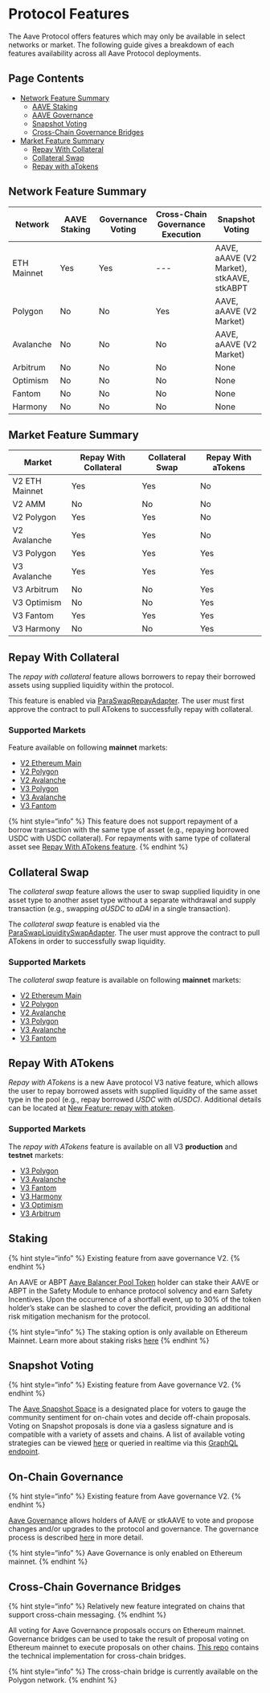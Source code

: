 # Protocol Features

The Aave Protocol offers features which may only be available in select networks or market. The following guide gives a breakdown of each features availability across all Aave Protocol deployments.

## Page Contents

- [Network Feature Summary](#network-feature-summary)
    - [AAVE Staking](#staking)
    - [AAVE Governance](#on-chain-governance)
    - [Snapshot Voting](#snapshot-voting)
    - [Cross-Chain Governance Bridges](#cross-chain-governance-bridges)
- [Market Feature Summary](#market-feature-summary)
    - [Repay With Collateral](#repay-with-collateral)
    - [Collateral Swap](#collateral-swap)
    - [Repay with aTokens](#repay-with-atokens)


## Network Feature Summary

| Network     | AAVE Staking | Governance Voting | Cross-Chain Governance Execution | Snapshot Voting                            |
|-------------|--------------|-------------------|----------------------------------|--------------------------------------------|
| ETH Mainnet | Yes          | Yes               | ---                              | AAVE, aAAVE (V2 Market), stkAAVE, stkABPT  |
| Polygon     | No           | No                | Yes                              | AAVE, aAAVE (V2 Market)                    |
| Avalanche   | No           | No                | No                               | AAVE, aAAVE (V2 Market)                    |
| Arbitrum    | No           | No                | No                               | None                                       |
| Optimism    | No           | No                | No                               | None                                       |
| Fantom      | No           | No                | No                               | None                                       |
| Harmony     | No           | No                | No                               | None                                       |

## Market Feature Summary

| Market         | Repay With Collateral | Collateral Swap | Repay With aTokens |
|----------------|-----------------------|-----------------|--------------------|
| V2 ETH Mainnet | Yes                   | Yes             | No                 |
| V2 AMM         | No                    | No              | No                 |
| V2 Polygon     | Yes                   | Yes             | No                 |
| V2 Avalanche   | Yes                   | Yes             | No                 |
| V3 Polygon     | Yes                   | Yes             | Yes                |
| V3 Avalanche   | Yes                   | Yes             | Yes                |
| V3 Arbitrum    | No                    | No              | Yes                |
| V3 Optimism    | No                    | No              | Yes                |
| V3 Fantom      | Yes                   | Yes             | Yes                |
| V3 Harmony     | No                    | No              | Yes                |

## Repay With Collateral
The *repay with collateral* feature allows borrowers to repay their borrowed assets using supplied liquidity within the protocol.

This feature is enabled via [ParaSwapRepayAdapter](https://github.com/aave/aave-v3-periphery/blob/master/contracts/adapters/paraswap/ParaSwapRepayAdapter.sol). The user must first approve the contract to pull ATokens to successfully repay with collateral.

### Supported Markets
Feature available on following **mainnet** markets:
- [V2 Ethereum Main](https://docs.aave.com/developers/v/2.0/deployed-contracts/deployed-contracts)
- [V2 Polygon](https://docs.aave.com/developers/v/2.0/deployed-contracts/matic-polygon-market)
- [V2 Avalanche](https://docs.aave.com/developers/v/2.0/deployed-contracts/avalanche-market)
- [V3 Polygon](./deployed-contracts/v3-mainnet/polygon.md)
- [V3 Avalanche](./deployed-contracts/v3-mainnet/avalanche.md)
- [V3 Fantom](./deployed-contracts/v3-mainnet/fantom.md)

{% hint style=“info” %} This feature does not support repayment of a borrow transaction with the same type of asset (e.g., repaying borrowed USDC with USDC collateral). For repayments with same type of collateral asset see [Repay With ATokens feature](about:blank#repay-with-atokens). {% endhint %}

## Collateral Swap
The *collateral swap* feature allows the user to swap supplied liquidity in one asset type to another asset type without a separate withdrawal and supply transaction (e.g., swapping *aUSDC* to *aDAI* in a single transaction).

The *collateral swap* feature is enabled via the [ParaSwapLiquiditySwapAdapter](https://github.com/aave/aave-v3-periphery/blob/master/contracts/adapters/paraswap/ParaSwapLiquiditySwapAdapter.sol). The user must approve the contract to pull ATokens in order to successfully swap liquidity.

### Supported Markets

The *collateral swap* feature is available on following **mainnet** markets:

- [V2 Ethereum Main](https://docs.aave.com/developers/v/2.0/deployed-contracts/deployed-contracts)
- [V2 Polygon](https://docs.aave.com/developers/v/2.0/deployed-contracts/matic-polygon-market)
- [V2 Avalanche](https://docs.aave.com/developers/v/2.0/deployed-contracts/avalanche-market)
- [V3 Polygon](./deployed-contracts/v3-mainnet/polygon.md)
- [V3 Avalanche](./deployed-contracts/v3-mainnet/avalanche.md)
- [V3 Fantom](./deployed-contracts/v3-mainnet/fantom.md)

## Repay With ATokens
*Repay with ATokens* is a new Aave protocol V3 native feature, which allows the user to repay borrowed assets with supplied liquidity of the same asset type in the pool (e.g., repay borrowed *USDC* with *aUSDC)*. Additional details can be located at [New Feature: repay with atoken](./whats-new/repay-with-atokens.md).

### Supported Markets

The *repay with ATokens* feature is available on all V3 **production** and **testnet** markets:

- [V3 Polygon](./deployed-contracts/v3-mainnet/polygon.md)
- [V3 Avalanche](./deployed-contracts/v3-mainnet/avalanche.md)
- [V3 Fantom](./deployed-contracts/v3-mainnet/fantom.md)
- [V3 Harmony](./deployed-contracts/v3-mainnet/harmony.md)
- [V3 Optimism](./deployed-contracts/v3-mainnet/optimism.md)
- [V3 Arbitrum](./deployed-contracts/v3-mainnet/arbitrum.md)

## Staking
{% hint style=“info” %} Existing feature from aave governance V2.  {% endhint %}

An AAVE or ABPT [Aave Balancer Pool Token](https://pools.balancer.exchange/#/pool/0xc697051d1c6296c24ae3bcef39aca743861d9a81/about) holder can stake their AAVE or ABPT in the Safety Module to enhance protocol solvency and earn Safety Incentives. Upon the occurrence of a shortfall event, up to 30% of the token holder’s stake can be slashed to cover the deficit, providing an additional risk mitigation mechanism for the protocol.

{% hint style=“info” %} The staking option is only available on Ethereum Mainnet. Learn more about staking risks [here](https://docs.aave.com/faq/migration-and-staking) {% endhint %}

## Snapshot Voting
{% hint style=“info” %} Existing feature from Aave governance V2.  {% endhint %}

The [Aave Snapshot Space](https://snapshot.org/#/aave.eth) is a designated place for voters to gauge the community sentiment for on-chain votes and decide off-chain proposals. Voting on Snapshot proposals is done via a gasless signature and is compatible with a variety of assets and chains. A list of available voting strategies can be viewed [here](#network-feature-summary) or queried in realtime via this [GraphQL endpoint](https://hub.snapshot.org/graphql?query=%0Aquery%20Spaces%20%7B%0A%20%20spaces(%0A%20%20%20%20first%3A%2020%2C%0A%20%20%20%20skip%3A%200%2C%0A%20%20%20%20orderBy%3A%20%22created%22%2C%0A%20%20%20%20orderDirection%3A%20desc%2C%0A%20%20%20%20where%3A%20%7Bid%3A%20%22aave.eth%22%7D%0A%20%20)%20%7B%0A%20%20%20%20id%0A%20%20%20%20name%0A%20%20%20%20about%0A%20%20%20%20network%0A%20%20%20%20symbol%0A%20%20%20%20strategies%20%7B%0A%20%20%20%20%20%20name%0A%20%20%20%20%20%20network%0A%20%20%20%20%20%20params%0A%20%20%20%20%7D%0A%20%20%20%20admins%0A%20%20%20%20members%0A%20%20%20%20filters%20%7B%0A%20%20%20%20%20%20minScore%0A%20%20%20%20%20%20onlyMembers%0A%20%20%20%20%7D%0A%20%20%20%20plugins%0A%20%20%7D%0A%7D).


## On-Chain Governance

{% hint style=“info” %} Existing feature from Aave governance V2.  {% endhint %}

[Aave Governance](https://docs.aave.com/developers/v/2.0/protocol-governance/governance) allows holders of AAVE or stkAAVE to vote and propose changes and/or upgrades to the protocol and governance. The governance process is described [here](https://docs.aave.com/governance/) in more detail.

{% hint style=“info” %} Aave Governance is only enabled on Ethereum mainnet. {% endhint %}

## Cross-Chain Governance Bridges

{% hint style=“info” %} Relatively new feature integrated on chains that support cross-chain messaging.  {% endhint %}

All voting for Aave Governance proposals occurs on Ethereum mainnet. Governance bridges can be used to take the result of proposal voting on Ethereum mainnet to execute proposals on other chains. [This repo](https://github.com/aave/governance-crosschain-bridges) contains the technical implementation for cross-chain bridges.

{% hint style=“info” %} The cross-chain bridge is currently available on the Polygon network. {% endhint %}
